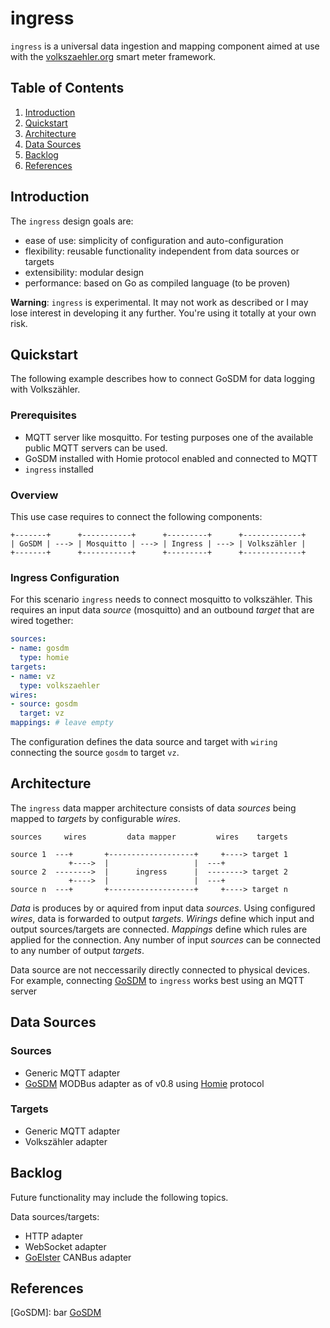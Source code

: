 # ingress

`ingress` is a universal data ingestion and mapping component aimed at use with the [volkszaehler.org](https://volkszaehler.org) smart meter framework.

## Table of Contents

1. [Introduction](#Introduction)
1. [Quickstart](#Quickstart)
1. [Architecture](#Architecture)
2. [Data Sources](#Data%20Sources)
3. [Backlog](#Backlog)
4. [References](#References)

## Introduction

The `ingress` design goals are:
- ease of use: simplicity of configuration and auto-configuration
- flexibility: reusable functionality independent from data sources or targets
- extensibility: modular design
- performance: based on Go as compiled language (to be proven)

**Warning**: `ingress` is experimental. It may not work as described or I may lose interest in developing it any further. You're using it totally at your own risk.

## Quickstart

The following example describes how to connect GoSDM for data logging with Volkszähler.

### Prerequisites

- MQTT server like mosquitto. For testing purposes one of the available public MQTT servers can be used.
- GoSDM installed with Homie protocol enabled and connected to MQTT
- `ingress` installed

### Overview

This use case requires to connect the following components:

    +-------+      +-----------+      +---------+      +-------------+
    | GoSDM | ---> | Mosquitto | ---> | Ingress | ---> | Volkszähler |
    +-------+      +-----------+      +---------+      +-------------+

### Ingress Configuration

For this scenario `ingress` needs to connect mosquitto to volkszähler. This requires an input data *source* (mosquitto) and an outbound *target* that are wired together:

```yaml
sources:
- name: gosdm
  type: homie
targets:
- name: vz
  type: volkszaehler
wires:
- source: gosdm
  target: vz
mappings: # leave empty
```

The configuration defines the data source and target with `wiring` connecting the source `gosdm` to target `vz`.

## Architecture

The `ingress` data mapper architecture consists of data *sources* being mapped to *targets* by configurable *wires*.

    sources     wires         data mapper         wires    targets

    source 1  ---+       +-------------------+     +----> target 1
                 +---->  |                   |  ---+
    source 2  -------->  |      ingress      |  --------> target 2
                 +---->  |                   |  ---+
    source n  ---+       +-------------------+     +----> target n

*Data* is produces by or aquired from input data *sources*. Using configured *wires*, data is forwarded to output *targets*. *Wirings* define which input and output sources/targets are connected. *Mappings* define which rules are applied for the connection. Any number of input *sources* can be connected to any number of output *targets*.

Data source are not neccessarily directly connected to physical devices. For example, connecting [GoSDM](https://github.com/gonium/gosdm630) to `ingress` works best using an MQTT server 

## Data Sources

### Sources

- Generic MQTT adapter
- [GoSDM](https://github.com/gonium/gosdm630) MODBus adapter as of v0.8 using [Homie](https://https://homieiot.github.io) protocol

### Targets

- Generic MQTT adapter
- Volkszähler adapter

## Backlog

Future functionality may include the following topics.

Data sources/targets:
- HTTP adapter
- WebSocket adapter
- [GoElster](https://github.com/andig/goelster) CANBus adapter

## References 

[GoSDM]: <foo> bar [GoSDM](https://github.com/gonium/gosdm630)
